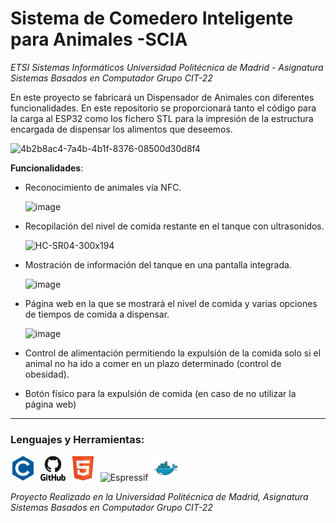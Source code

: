 # Sistema de Comedero Inteligente para Animales -SCIA
*ETSI Sistemas Informáticos Universidad Politécnica de Madrid - Asignatura Sistemas Basados en Computador Grupo CIT-22*

En este proyecto se fabricará un Dispensador de Animales con diferentes funcionalidades.
En este repositorio se proporcionará tanto el código para la carga al ESP32 como los fichero STL para la impresión de la estructura encargada de dispensar los alimentos que deseemos.


![4b2b8ac4-7a4b-4b1f-8376-08500d30d8f4](https://github.com/Rubbit04/ESP-IDF-PetFeeder/assets/73599929/13ed43f2-8bb1-4d33-91d4-e9e6d24479e3)



**Funcionalidades**:
 
- Reconocimiento de animales vía NFC.
  
  ![image](https://github.com/Rubbit04/ESP-IDF-PetFeeder/assets/73599929/b532caab-2fc7-4f04-b86b-6eedefc366ad)

- Recopilación del nivel de comida restante en el tanque con ultrasonidos.
  
  ![HC-SR04-300x194](https://github.com/Rubbit04/ESP-IDF-PetFeeder/assets/73599929/ee733d35-c13e-4804-b8f8-85b3d2822b74)

- Mostración de información del tanque en una pantalla integrada.
  
   ![image](https://github.com/Rubbit04/ESP-IDF-PetFeeder/assets/73599929/0b91f228-61ba-43f5-bda5-b3edb261d7d1)


- Página web en la que se mostrará el nivel de comida y varias opciones de tiempos de comida a dispensar.

  ![image](https://github.com/Rubbit04/ESP-IDF-PetFeeder/assets/73599929/6403a5ca-55d1-4869-9b1a-781f5f5393eb)

- Control de alimentación permitiendo la expulsión de la comida solo si el animal no ha ido a comer en un plazo determinado (control de obesidad).
- Botón físico para la expulsión de comida (en caso de no utilizar la página web)

---

<div align="left">
  <h3> Lenguajes y Herramientas:</h3>
  <div>
       <img src="https://github.com/devicons/devicon/blob/master/icons/c/c-plain.svg" title="C" alt="C" width="40" height="40"/>&nbsp;
       <img src="https://github.com/devicons/devicon/blob/master/icons/github/github-original-wordmark.svg" title="GitHub" alt="GitHub" width="40" height="40"/>&nbsp;
       <img src="https://github.com/devicons/devicon/blob/master/icons/html5/html5-original.svg" title="HTML" alt="HTML" width="40" height="40"/>&nbsp;
       <img src="https://github.com/Rubbit04/ESP-IDF-PetFeeder/assets/73599929/4079084d-08b9-42a5-9f5d-7029a5f72503" title="Espressif" alt="Espressif" width="40" height="40"/>&nbsp;
       <img src="https://github.com/devicons/devicon/blob/master/icons/docker/docker-original.svg" title="Docker" alt="Docker" width="40" height="40"/>&nbsp;
  <div>
<div>

*Proyecto Realizado en la Universidad Politécnica de Madrid, Asignatura Sistemas Basados en Computador Grupo CIT-22*

